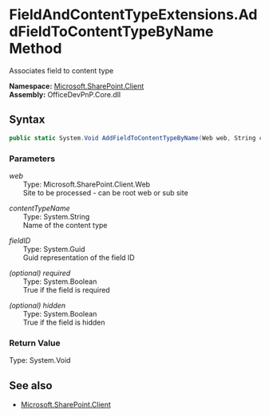 # FieldAndContentTypeExtensions.AddFieldToContentTypeByName Method  
Associates field to content type  

**Namespace:** [Microsoft.SharePoint.Client](Microsoft.SharePoint.Client.md)  
**Assembly:** OfficeDevPnP.Core.dll  
## Syntax
```C#
public static System.Void AddFieldToContentTypeByName(Web web, String contentTypeName, Guid fieldID, Boolean required, Boolean hidden)
```
### Parameters
*web*  
&emsp;&emsp;Type: Microsoft.SharePoint.Client.Web  
&emsp;&emsp;Site to be processed - can be root web or sub site  
  
*contentTypeName*  
&emsp;&emsp;Type: System.String  
&emsp;&emsp;Name of the content type  
  
*fieldID*  
&emsp;&emsp;Type: System.Guid  
&emsp;&emsp;Guid representation of the field ID  
  
*(optional) required*  
&emsp;&emsp;Type: System.Boolean  
&emsp;&emsp;True if the field is required  
  
*(optional) hidden*  
&emsp;&emsp;Type: System.Boolean  
&emsp;&emsp;True if the field is hidden  
  
### Return Value
Type: System.Void  

## See also
- [Microsoft.SharePoint.Client](Microsoft.SharePoint.Client.md)

